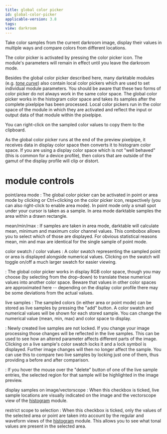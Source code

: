 ```yaml
---
title: global color picker
id: global-color-picker
applicable-version: 3.8
tags: 
view: darkroom
---
```


Take color samples from the current darkroom image, display their values in multiple ways and compare colors from different locations. 

The color picker is activated by pressing the color picker icon. The module's parameters will remain in effect until you leave the darkroom mode.

Besides the global color picker described here, many darktable modules (e.g. [_tone curve_](../../processing-modules/tone-curve.md)) also contain local color pickers which are used to set individual module parameters. You should be aware that these two forms of color picker do not always work in the same color space. The global color picker works in the histogram color space and takes its samples after the complete pixelpipe has been processed. Local color pickers run in the color space of the module in which they are activated and reflect the input or output data of that module within the pixelpipe.

You can right-click on the sampled color values to copy them to the clipboard.

As the global color picker runs at the end of the preview pixelpipe, it receives data in display color space then converts it to histogram color space. If you are using a display color space which is not "well behaved" (this is common for a device profile), then colors that are outside of the gamut of the display profile will clip or distort.

# module controls

point/area mode
: The global color picker can be activated in point or area mode by clicking or Ctrl+clicking on the color picker icon, respectively (you can also right-click to enable area mode). In point mode only a small spot under your cursor is taken as a sample. In area mode darktable samples the area within a drawn rectangle.

mean/min/max
: If samples are taken in area mode, darktable will calculate mean, minimum and maximum color channel values. This combobox allows you to select which of those are displayed. For obvious statistical reasons mean, min and max are identical for the single sample of point mode.

color swatch / color values
: A color swatch representing the sampled point or area is displayed alongside numerical values. Clicking on the swatch will toggle on/off a much larger swatch for easier viewing.

: The global color picker works in display RGB color space, though you may choose (by selecting from the drop-down) to translate these numerical values into another color space. Beware that values in other color spaces are approximated here -- depending on the display color profile there may be some deviations from the actual values.

live samples
: The sampled colors (in either area or point mode) can be stored as live samples by pressing the "add" button. A color swatch and numerical values will be shown for each stored sample. You can change the numerical value (mean, min, max) and color space to display.

: Newly created live samples are not locked. If you change your image processing those changes will be reflected in the live samples. This can be used to see how an altered parameter affects different parts of the image. Clicking on a live sample's color swatch locks it and a lock symbol is displayed. Further image changes will then no longer affect the sample. You can use this to compare two live samples by locking just one of them, thus providing a before and after comparison.

: If you hover the mouse over the "delete" button of one of the live sample entries, the selected region for that sample will be highlighted in the image preview.

display samples on image/vectorscope
: When this checkbox is ticked, live sample locations are visually indicated on the image and the vectorscope view of the [histogram](../shared/histogram.md#vectorscope) module.

restrict scope to selection
: When this checkbox is ticked, only the values of the selected area or point are taken into account by the regular and waveform views of the [histogram](../shared/histogram.md) module. This allows you to see what tonal values are present in the selected area.

